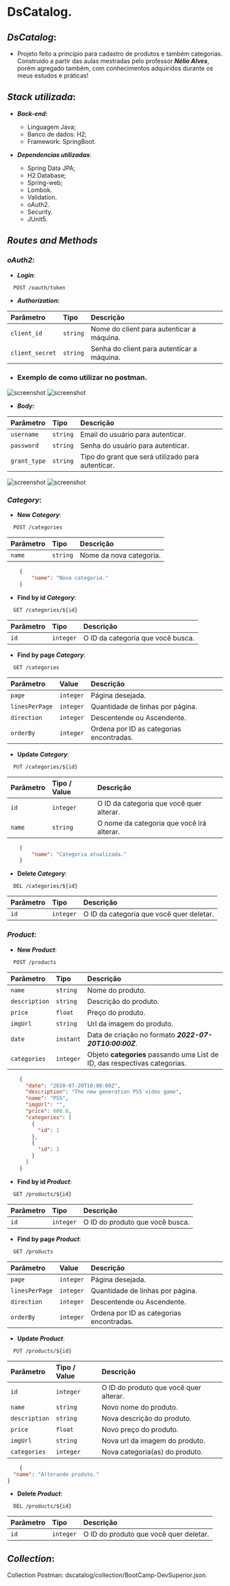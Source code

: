 
# DsCatalog.
## _**DsCatalog**_:
- Projeto feito a princípio para cadastro de produtos e também categorias. Construido a partir das aulas mestradas pelo professor _**Nélio Alves**_, porém agregado também, com conhecimentos adquiridos durante os meus estudos e práticas!

## _**Stack utilizada**_:
- **_Back-end:_**
  - Linguagem Java;
  - Banco de dados: H2;
  - Framework: SpringBoot.

- **_Dependencias utilizadas_**:
  - Spring Data JPA;
  - H2 Database;
  - Spring-web;
  - Lombok.
  - Validation.
  - oAuth2.
  - Security.
  - JUnit5.

## _**Routes and Methods**_
### _**oAuth2**_:

- **_Login_**:

```http
  POST /oauth/token
```

- **_Authorization:_**

| Parâmetro       | Tipo       | Descrição                                  |
|:----------------|:-----------|:-------------------------------------------|
| `client_id`     | `string`   | Nome do client para autenticar a máquina.  |
| `client_secret` | `string`   | Senha do client para autenticar a máquina. |
- <h3>Exemplo de como utilizar no postman.</h3>
![screenshot](/dscatalog/image/authorization_postman.png)
![screenshot](/dscatalog/image/authorization_postman_variables.png)

- **_Body:_**

| Parâmetro    | Tipo       | Descrição                                         |
|:-------------|:-----------|:--------------------------------------------------|
| `username`   | `string`   | Email do usuário para autenticar.                 |
| `password`   | `string`   | Senha do usuário para autenticar.                 |
| `grant_type` | `string`   | Tipo do grant que será utilizado para autenticar. |

![screenshot](/dscatalog/image/body_postman.png)
![screenshot](/dscatalog/image/body_postman_variables.png)

### _**Category**_:

- **New _Category_**:

```http
  POST /categories
```

| Parâmetro | Tipo       | Descrição                 |
|:----------|:-----------|:--------------------------|
| `name`    | `string`   | Nome da nova categoria.   |

```json
    {
        "name": "Nova categoria."
    }
```

- **Find by id _Category_**:

```http
  GET /categories/${id}
```

| Parâmetro   | Tipo        | Descrição                           |
|:------------|:------------|:------------------------------------|
| `id`        | `integer`   | O ID da categoria que você busca.   |

- **Find by page _Category_**:

```http
  GET /categories
```

| Parâmetro      | Value       | Descrição                                |
|:---------------|:------------|:-----------------------------------------|
| `page`         | `integer`   | Página desejada.                         |
| `linesPerPage` | `integer`   | Quantidade de linhas por página.         |
| `direction`    | `integer`   | Descentende ou Ascendente.               |
| `orderBy`      | `integer`   | Ordena por ID as categorias encontradas. |

- **Update _Category_**:

```http
  PUT /categories/${id}
```

| Parâmetro   | Tipo  / Value | Descrição                                  |
|:------------|:--------------|:-------------------------------------------|
| `id`        | `integer`     | O ID da categoria que você quer alterar.   |
| `name`      | `string`      | O nome da categoria que você irá alterar.  |

```json
    {
        "name": "Categoria atualizada."
    }
```

- **Delete _Category_**:

```http
  DEL /categories/${id}
```

| Parâmetro   | Tipo        | Descrição                                  |
|:------------|:------------|:-------------------------------------------|
| `id`        | `integer`   | O ID da categoria que você quer deletar.   |

### _**Product**_:

- **New _Product_**:

```http
  POST /products
```

| Parâmetro     | Tipo       | Descrição                                                                  |
|:--------------|:-----------|:---------------------------------------------------------------------------|
| `name`        | `string`   | Nome do produto.                                                           |
| `description` | `string`   | Descrição do produto.                                                      |
| `price`       | `float`    | Preço do produto.                                                          |
| `imgUrl`      | `string`   | Url da imagem do produto.                                                  |
| `date`        | `instant`  | Data de criação no formato _**2022-07-20T10:00:00Z**_.                     |
| `categories`  | `integer`  | Objeto **categories** passando uma List de ID, das respectivas categorias. |

```json
    {
      "date": "2020-07-20T10:00:00Z",
      "description": "The new generation PS5 video game",
      "name": "PS5",
      "imgUrl": "",
      "price": 600.0,
      "categories": [
        {
          "id": 1
        },
        {
          "id": 3
        }
      ]
    }
```

- **Find by id _Product_**:

```http
  GET /products/${id}
```

| Parâmetro   | Tipo        | Descrição                         |
|:------------|:------------|:----------------------------------|
| `id`        | `integer`   | O ID do produto que você busca.   |

- **Find by page _Product_**:

```http
  GET /products
```

| Parâmetro      | Value       | Descrição                                |
|:---------------|:------------|:-----------------------------------------|
| `page`         | `integer`   | Página desejada.                         |
| `linesPerPage` | `integer`   | Quantidade de linhas por página.         |
| `direction`    | `integer`   | Descentende ou Ascendente.               |
| `orderBy`      | `integer`   | Ordena por ID as categorias encontradas. |

- **Update _Product_**:

```http
  PUT /products/${id}
```

| Parâmetro     | Tipo  / Value | Descrição                              |
|:--------------|:--------------|:---------------------------------------|
| `id`          | `integer`     | O ID do produto que você quer alterar. |
| `name`        | `string`      | Novo nome do produto.                  |
| `description` | `string`      | Nova descrição do produto.             |
| `price`       | `float`       | Novo preço do produto.                 |
| `imgUrl`      | `string`      | Nova url da imagem do produto.         |
| `categories`  | `integer`     | Nova categoria(as) do produto.         |

```json
    {
  "name": "Alterando produto."
}
```

- **Delete _Product_**:

```http
  DEL /products/${id}
```

| Parâmetro   | Tipo        | Descrição                                |
|:------------|:------------|:-----------------------------------------|
| `id`        | `integer`   | O ID do produto que você quer deletar.   |

## **_Collection_**:
Collection Postman: dscatalog/collection/BootCamp-DevSuperior.json.

